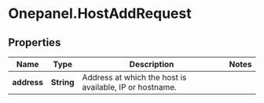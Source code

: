 # Onepanel.HostAddRequest

## Properties
Name | Type | Description | Notes
------------ | ------------- | ------------- | -------------
**address** | **String** | Address at which the host is available, IP or hostname.  | 


